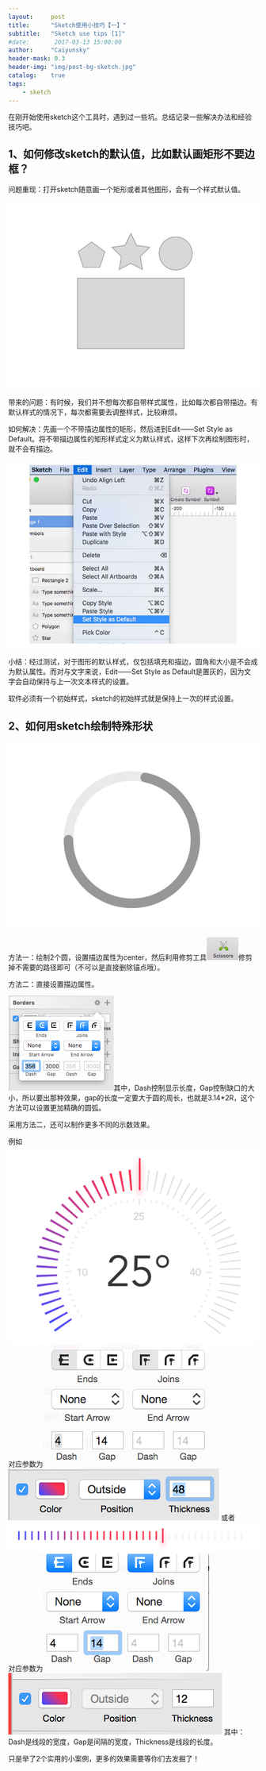 ```yaml
---
layout:     post
title:      "Sketch使用小技巧【一】"
subtitle:   "Sketch use tips [1]"
#date:       2017-03-13 15:00:00
author:     "Caiyunsky"
header-mask: 0.3
header-img: "img/post-bg-sketch.jpg"
catalog:    true
tags:
    - sketch
---
```


在刚开始使用sketch这个工具时，遇到过一些坑。总结记录一些解决办法和经验技巧吧。

## 1、如何修改sketch的默认值，比如默认画矩形不要边框？

问题重现：打开sketch随意画一个矩形或者其他图形，会有一个样式默认值。

![anli-1](/img/article-img/1/anli-1.jpg)

带来的问题：有时候，我们并不想每次都自带样式属性，比如每次都自带描边。有默认样式的情况下，每次都需要去调整样式，比较麻烦。

如何解决：先画一个不带描边属性的矩形，然后进到Edit——Set Style as Default。将不带描边属性的矩形样式定义为默认样式，这样下次再绘制图形时，就不会有描边。

![anli-2](/img/article-img/1/anli-2.jpg)

小结：经过测试，对于图形的默认样式，仅包括填充和描边，圆角和大小是不会成为默认属性。而对与文字来说，Edit——Set Style as Default是置灰的，因为文字会自动保持与上一次文本样式的设置。

软件必须有一个初始样式，sketch的初始样式就是保持上一次的样式设置。

## 2、如何用sketch绘制特殊形状

![anli-3](/img/article-img/1/anli-3.jpg)

方法一：绘制2个圆，设置描边属性为center，然后利用修剪工具![anli-4](/img/article-img/1/anli-4.png)修剪掉不需要的路径即可（不可以是直接删除锚点哦）。

方法二：直接设置描边属性。

![anli-5](/img/article-img/1/anli-5.png)其中，Dash控制显示长度，Gap控制缺口的大小，所以要出那种效果，gap的长度一定要大于圆的周长，也就是3.14*2R，这个方法可以设置更加精确的圆弧。

采用方法二，还可以制作更多不同的示数效果。

例如![anli-6](/img/article-img/1/anli-6.png)对应参数为![anli-7](/img/article-img/1/anli-7.png) ![anli-8](/img/article-img/1/anli-8.png) 或者![anli-9](/img/article-img/1/anli-9.png) 对应参数为![anli-10](/img/article-img/1/anli-10.png) ![anli-11](/img/article-img/1/anli-11.png) 其中：Dash是线段的宽度，Gap是间隔的宽度，Thickness是线段的长度。

只是举了2个实用的小案例，更多的效果需要等你们去发掘了！